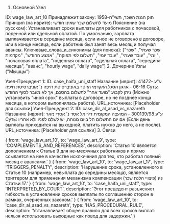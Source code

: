 1. Основной Узел

ID: wage_law_art_10
Принадлежит закону: חוק הגנת השכר, תשי"ח-1958
Принцип (на иврите): מועד לתשלום שכר שאינו חודשי
Пояснение (на русском): Устанавливает сроки выплаты для работников с почасовой, поденной или сдельной оплатой. По умолчанию, зарплата выплачивается в середине месяца, если иное не оговорено в договоре, или в конце месяца, если работник был занят весь месяц и получал авансы.
Ключевые_слова_и_синонимы (для поиска): ["שכר שעתי", "שכר יומי", "עובד שעתי", "עובד יומי", "תשלום לפי תפוקה", "אמצע החודש", "מקדמות", "почасовая оплата", "поденная оплата", "сдельная оплата", "середина месяца", "аванс", "hourly wage", "daily wage"]
2. Дочерние Узлы ("Мышцы")

Узел-Прецедент 1:
ID: case_haifa_uni_staff
Название (иврит): ע"ע 41472-06-16 - ארגון הסגל האקדמי הזוטר באוניברסיטת חיפה נ' אוניברסיטת חיפה
Суть: ניתן לקבוע "מועד אחר" לתשלום בהסכם, אך לא מעבר לסוף החודש (Можно установить "иной срок" выплаты в договоре, но не позднее конца месяца, в котором выполнялась работа).
URL_источника: [Placeholder для ссылки]
Узел-Прецедент 2:
ID: case_dir_al_asad_vs_nazareth
Название (иврит): ע"ע 300139/98 - המועצה המקומית דיר אל אסד נ' אסדי נזאר
Суть: אם יום התשלום חל ביום מנוחה, יש לשלם לפניו ולא אחריו (Если день выплаты приходится на выходной, платить нужно до него, а не после).
URL_источника: [Placeholder для ссылки]
3. Связи

{ from: 'wage_law_art_10', to: 'wage_law_art_9', type: 'COMPLEMENTS_AND_REFERENCES', description: 'Статья 10 является дополнением к Статье 9 для не-месячных работников и прямо ссылается на нее в качестве исключения для тех, кто работал полный месяц с авансами.' }
{ from: 'wage_law_art_10', to: 'wage_law_art_17', type: 'TRIGGERS_PENALTY', description: 'Нарушение срока, установленного в Статье 10 (например, невыплата до середины месяца), является триггером для применения механизма компенсации (פיצויי הלנת שכר) из Статьи 17.' }
{ from: 'wage_law_art_10', to: 'case_haifa_uni_staff', type: 'INTERPRETED_BY_COURT', description: 'Этот прецедент разъясняет гибкость в установлении сроков выплаты по соглашению сторон в рамках, очерченных законом.' }
{ from: 'wage_law_art_10', to: 'case_dir_al_asad_vs_nazareth', type: 'HAS_PROCEDURAL_RULE', description: 'Устанавливает общее правило для всех сроков выплат: нельзя использовать выходные как повод для задержки.' }